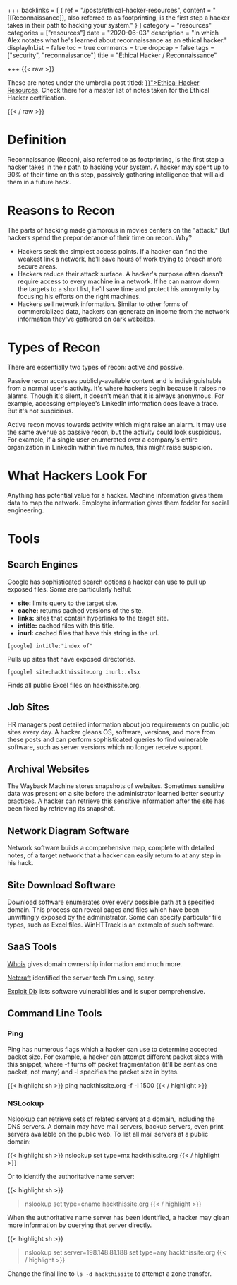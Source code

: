 +++
backlinks = [
{ ref = "/posts/ethical-hacker-resources", content = "[[Reconnaissance]], also referred to as footprinting, is the first step a hacker takes in their path to hacking your system." }
]
category = "resources"
categories = ["resources"]
date = "2020-06-03"
description = "In which Alex notates what he's learned about reconnaissance as an ethical hacker."
displayInList = false
toc = true
comments = true
dropcap = false
tags = ["security", "reconnaissance"]
title = "Ethical Hacker / Reconnaissance"

+++
{{< raw >}}
<p class="muted-text">
These are notes under the umbrella post titled: <a href="{{< ref "/posts/ethical-hacker-resources.md" >}}">Ethical Hacker
Resources</a>. Check there for a master list of notes taken for the Ethical Hacker certification.
</p>
{{< / raw >}}

# Definition

Reconnaissance (Recon), also referred to as footprinting, is the first step a hacker takes in their path to hacking your system. A hacker may spent up to 90% of their time on this step, passively gathering intelligence that will aid them in a future hack.

# Reasons to Recon

The parts of hacking made glamorous in movies centers on the "attack." But hackers spend the preponderance of their time
on recon. Why?

- Hackers seek the simplest access points. If a hacker can find the weakest link a network, he'll save hours of work trying to breach more secure areas.
- Hackers reduce their attack surface. A hacker's purpose often doesn't require access to every machine in a network. If he can narrow down the targets to a short list, he'll save time and protect his anonymity by focusing his efforts on
  the right machines.
- Hackers sell network information. Similar to other forms of commercialized data, hackers can generate an income from the network information they've gathered on dark websites.

# Types of Recon

There are essentially two types of recon: active and passive.

Passive recon accesses publicly-available content and is indisinguishable from a normal user's activity. It's where hackers begin because it raises no alarms. Though it's silent, it doesn't mean that it is always anonymous. For example, accessing employee's LinkedIn information does leave a trace. But it's not suspicious.

Active recon moves towards activity which might raise an alarm. It may use the same avenue as passive recon, but the activity could look suspicious. For example, if a single user enumerated over a company's entire organization in LinkedIn within five minutes, this might raise suspicion.

# What Hackers Look For

Anything has potential value for a hacker. Machine information gives them data to map the network. Employee information gives them fodder for social engineering.

# Tools

## Search Engines
Google has sophisticated search options a hacker can use to pull up exposed files. Some are particularly helful:

- **site:** limits query to the target site.
- **cache:** returns cached versions of the site.
- **links:** sites that contain hyperlinks to the target site.
- **intitle:** cached files with this title.
- **inurl:** cached files that have this string in the url.

`[google] intitle:"index of"`

Pulls up sites that have exposed directories.

`[google] site:hackthissite.org inurl:.xlsx`

Finds all public Excel files on hackthissite.org.

## Job Sites
HR managers post detailed information about job requirements on public job sites every day. A hacker gleans OS, software, versions, and more from these posts and can perform sophisticated queries to find vulnerable software, such as server versions which no longer receive support.

## Archival Websites
The Wayback Machine stores snapshots of websites. Sometimes sensitive data was present on a site before the administrator learned better security practices. A hacker can retrieve this sensitive information after the site has been fixed by retrieving its snapshot.

## Network Diagram Software
Network software builds a comprehensive map, complete with detailed notes, of a target network that a hacker can easily return to at any step in his hack.

## Site Download Software
Download software enumerates over every possible path at a specified domain. This process can reveal pages and files which have been unwittingly exposed by the administrator. Some can specify particular file types, such as Excel files. WinHTTrack is an example of such software.

## SaaS Tools
[Whois](https://whois.domaintools.com/) gives domain ownership information and much more.

[Netcraft](https://www.netcraft.com/) identified the server tech I'm using, scary.

[Exploit Db](https://www.exploit-db.com/) lists software vulnerabilities and is super comprehensive.

## Command Line Tools
### Ping
Ping has numerous flags which a hacker can use to determine accepted packet size. For example, a hacker can attempt different packet sizes with this snippet, where -f turns off packet fragmentation (it'll be sent as one packet, not many) and -l specifies the packet size in bytes.

{{< highlight sh >}}
ping hackthissite.org -f -l 1500
{{< / highlight >}}

### NSLookup
Nslookup can retrieve sets of related servers at a domain, including the DNS servers. A domain may have mail servers, backup servers, even print servers available on the public web. To list all mail servers at a public domain:


{{< highlight sh >}}
nslookup
set type=mx
hackthissite.org
{{< / highlight >}}

Or to identify the authoritative name server:

{{< highlight sh >}}
> nslookup
> set type=cname
> hackthissite.org
{{< / highlight >}}

When the authoritative name server has been identified, a hacker may glean more information by querying that server directly.

{{< highlight sh >}}
> nslookup
> set server=198.148.81.188
> set type=any
> hackthissite.org
{{< / highlight >}}

Change the final line to `ls -d hackthissite` to attempt a zone transfer.
